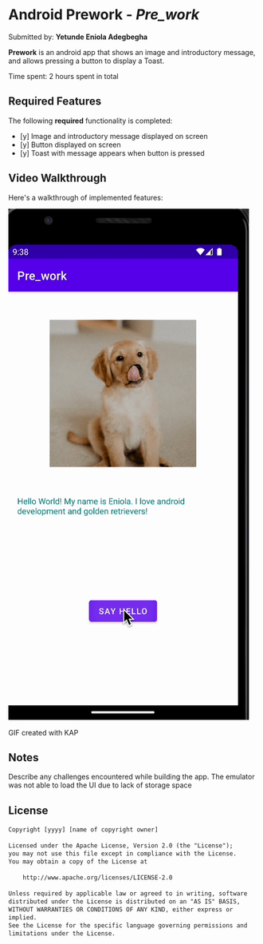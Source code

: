 
# Android Prework - *Pre_work*

Submitted by: **Yetunde Eniola Adegbegha**

**Prework** is an android app that shows an image and introductory message, and allows pressing a button to display a Toast. 

Time spent: 2 hours spent in total

## Required Features

The following **required** functionality is completed:

* [y] Image and introductory message displayed on screen
* [y] Button displayed on screen
* [y] Toast with message appears when button is pressed 

## Video Walkthrough

Here's a walkthrough of implemented features:

<img src='walkthrough.gif' title='Video Walkthrough' width='' alt='Video Walkthrough' />


GIF created with KAP  
<!-- Recommended tools:
[Kap](https://getkap.co/) for macOS
[ScreenToGif](https://www.screentogif.com/) for Windows
[peek](https://github.com/phw/peek) for Linux. -->

## Notes

Describe any challenges encountered while building the app.
The emulator was not able to load the UI due to lack of storage space 

## License

    Copyright [yyyy] [name of copyright owner]

    Licensed under the Apache License, Version 2.0 (the "License");
    you may not use this file except in compliance with the License.
    You may obtain a copy of the License at

        http://www.apache.org/licenses/LICENSE-2.0

    Unless required by applicable law or agreed to in writing, software
    distributed under the License is distributed on an "AS IS" BASIS,
    WITHOUT WARRANTIES OR CONDITIONS OF ANY KIND, either express or implied.
    See the License for the specific language governing permissions and
    limitations under the License.
